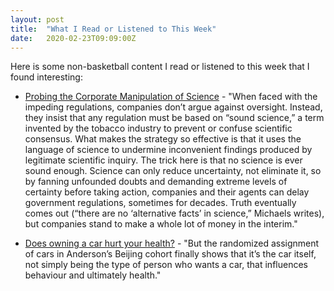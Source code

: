 ```yaml
---
layout: post
title:  "What I Read or Listened to This Week"
date:   2020-02-23T09:09:00Z
---
```

Here is some non-basketball content I read or listened to this week that I found interesting:


* [Probing the Corporate Manipulation of Science](https://undark.org/2020/02/14/triumph-of-doubt-book-review/) - "When faced with the impeding regulations, companies don’t argue against oversight. Instead, they insist that any regulation must be based on “sound science,” a term invented by the tobacco industry to prevent or confuse scientific consensus. What makes the strategy so effective is that it uses the language of science to undermine inconvenient findings produced by legitimate scientific inquiry. The trick here is that no science is ever sound enough. Science can only reduce uncertainty, not eliminate it, so by fanning unfounded doubts and demanding extreme levels of certainty before taking action, companies and their agents can delay government regulations, sometimes for decades. Truth eventually comes out (“there are no ‘alternative facts’ in science,” Michaels writes), but companies stand to make a whole lot of money in the interim."

* [Does owning a car hurt your health?](https://www.theglobeandmail.com/life/health-and-fitness/article-does-owning-a-car-hurt-your-health/) - "But the randomized assignment of cars in Anderson’s Beijing cohort finally shows that it’s the car itself, not simply being the type of person who wants a car, that influences behaviour and ultimately health."
